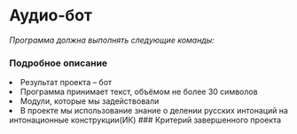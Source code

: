 # Аудио-бот
_Программа должна выполнять следующие команды:_

### Подробное описание
<li> Результат проекта – бот
<li>Программа принимает текст, объёмом не более 30 символов
<li>Модули, которые мы задействовали
<li>В проекте мы использование знание о делении русских интонаций на интонационные конструкции(ИК)
### Критерий завершенного проекта
